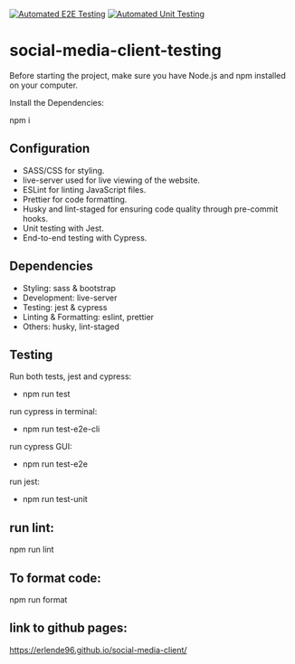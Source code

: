 [![Automated E2E Testing](https://github.com/ErlendE96/social-media-client/actions/workflows/e2e-test.yml/badge.svg)](https://github.com/ErlendE96/social-media-client/actions/workflows/e2e-test.yml)
[![Automated Unit Testing](https://github.com/ErlendE96/social-media-client/actions/workflows/unit-test.yml/badge.svg)](https://github.com/ErlendE96/social-media-client/actions/workflows/unit-test.yml)

# social-media-client-testing

Before starting the project, make sure you have Node.js and npm installed on your computer.

Install the Dependencies:

npm i

## Configuration

- SASS/CSS for styling.
- live-server used for live viewing of the website.
- ESLint for linting JavaScript files.
- Prettier for code formatting.
- Husky and lint-staged for ensuring code quality through pre-commit hooks.
- Unit testing with Jest.
- End-to-end testing with Cypress.

## Dependencies

- Styling: sass & bootstrap
- Development: live-server
- Testing: jest & cypress
- Linting & Formatting: eslint, prettier
- Others: husky, lint-staged

## Testing

Run both tests, jest and cypress:
- npm run test
  
run cypress in terminal:
- npm run test-e2e-cli
  
run cypress GUI:
- npm run test-e2e

run jest:
- npm run test-unit

## run lint:

npm run lint

## To format code:

npm run format

## link to github pages:
https://erlende96.github.io/social-media-client/
